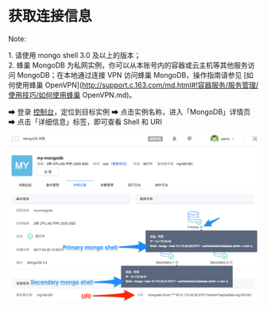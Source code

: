 # 获取连接信息

<span>Note:</span><div class="alertContent">1. 请使用 mongo shell 3.0 及以上的版本；<br>2. 蜂巢 MongoDB 为私网实例，你可以从本账号内的容器或云主机等其他服务访问 MongoDB；在本地通过连接 VPN 访问蜂巢 MongoDB，操作指南请参见 [如何使用蜂巢 OpenVPN](http://support.c.163.com/md.html#!容器服务/服务管理/使用技巧/如何使用蜂巢 OpenVPN.md)。</div>


➡ 登录 [控制台](https://c.163.com/dashboard#/m/mongodb/)，定位到目标实例
➡ 点击实例名称，进入「MongoDB」详情页
➡ 点击「详细信息」标签，即可查看 Shell 和 URI

![](../../image/使用指南-连接实例-获取连接信息.png)